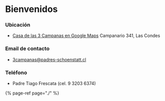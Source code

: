 # Bienvenidos

### Ubicación

* [Casa de las 3 Campanas en Google Maps](https://goo.gl/maps/2u7z2xVX94N2) Campanario 341, Las Condes

### Email de contacto

* 3campanas@padres-schoenstatt.cl

### Teléfono

* Padre Tiago Frescata \(cel. 9 3203 6374\)

{% page-ref page="./" %}

